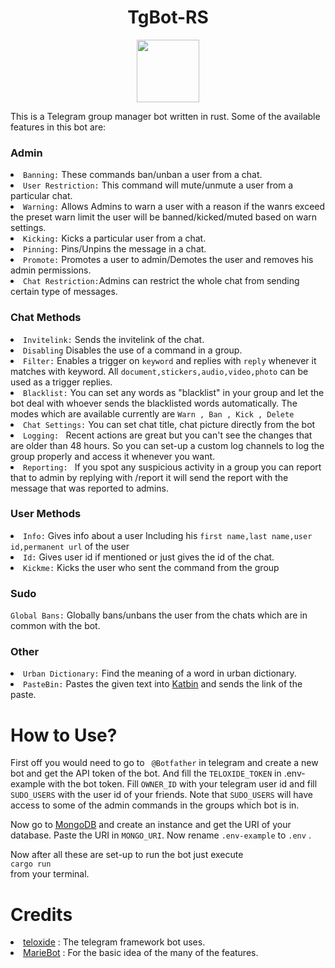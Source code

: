 <h1 align="center">TgBot-RS</h1>
<div align="center">
<a href="https://github.com/dracarys18/grpmr-rs/actions"><img src="https://github.com/dracarys18/grpmr-rs/actions/workflows/rust.yml/badge.svg?branch=master" width=100></a>
</div>
<p>This is a Telegram group manager bot written in rust. Some of the available features in this bot are:</p>
<p>
<h3>Admin</h3>
<li>
<code>Banning:</code> These commands ban/unban a user from a chat.
</li>
<li>
<code>User Restriction:</code> This command will mute/unmute a user from a particular chat. 
</li>
<li>
<code>Warning:</code> Allows Admins to warn a user with a reason if the wanrs exceed the preset warn limit the user will be banned/kicked/muted based on warn settings.
</li>
<li>
<code>Kicking:</code> Kicks a particular user from a chat.
</li>
<li>
<code>Pinning:</code> Pins/Unpins the message in a chat.
</li>
<li>
<code>Promote:</code> Promotes a user to admin/Demotes the user and removes his admin permissions.
</li>
<li>
<code>Chat Restriction:</code>Admins can restrict the whole chat from sending certain type of messages.
</li>
<p>
<h3> Chat Methods</h3>
<li>
<code>Invitelink:</code> Sends the invitelink of the chat.
</li>
<li>
<code>Disabling</code> Disables the use of a command in a group.
</li>
<li>
<code>Filter:</code> Enables a trigger on <code>keyword</code> and replies with <code>reply</code> whenever it matches with keyword. All <code>document,stickers,audio,video,photo</code> can be used as a trigger replies.
</li>
<li>
<code>Blacklist:</code> You can set any words as "blacklist" in your group and let the bot deal with whoever sends the blacklisted words automatically. The modes which are available currently are <code>Warn , Ban , Kick , Delete</code>
</li>
<li><code>Chat Settings:</code> You can set chat title, chat picture directly from the bot</li>
<li><code>Logging: </code> Recent actions are great but you can't see the changes that are older than 48 hours. So you can set-up a custom log channels to log the group properly and  access it whenever you want.</li>
<li><code>Reporting: </code> If you spot any suspicious activity in a group you can report that to admin by replying with /report it will send the report with the message that was reported to admins.</li>
</p>
<p>
<h3>User Methods</h3>
<li>
<code>Info:</code> Gives info about a user Including his <code>first name,last name,user id,permanent url</code> of the user
</li>
<li>
<code>Id:</code> Gives user id if mentioned or just gives the id of the chat.
</li>
<li>
<code>Kickme:</code> Kicks the user who sent the command from the group
</li>
</p>
<p>
<h3>Sudo</h3>
<code>Global Bans:</code> Globally bans/unbans the user from the chats which are in common with the bot.
</li>
</p>
<p>
<h3>Other</h3>
<li>
<code>Urban Dictionary:</code> Find the meaning of a word in urban dictionary.
</li>
<li>
<code>PasteBin:</code> Pastes the given text into <a href='https://katb.in/'>Katbin</a> and sends the link of the paste.
</li>
</p>
</p>

<h1>How to Use?</h1>
<p>First off you would need to go to <code> @Botfather</code> in telegram and create a new bot and get the API token of the bot. And fill the  <code>TELOXIDE_TOKEN</code> in .env-example with the bot token. Fill <code>OWNER_ID</code> with your telegram user id and fill <code>SUDO_USERS</code> with the user id of your friends. Note that <code>SUDO_USERS</code> will have access to some of the admin commands in the groups which bot is in.</p>
<p>
Now go to <a href='https://www.mongodb.com/'>MongoDB</a> and create an instance and get the URI of your database. Paste the URI in <code>MONGO_URI</code>. Now rename <code>.env-example</code> to <code>.env</code> .
</p>
<p>
Now after all these are set-up to run the bot just execute
<code>
cargo run
</code>
from your terminal.
</p>
<h1>Credits</h1>
<li>
<a href='https://github.com/teloxide/teloxide'>teloxide</a> : The telegram framework bot uses.
</li>
<li>
<a href='https://github.com/PaulSonOfLars/tgbot'>MarieBot</a> : For the basic idea of the many of the features.
</li>
